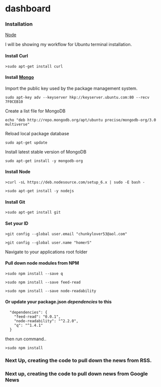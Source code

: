 # dashboard

### Installation

[Node](https://nodejs.org/en/download/package-manager/)

  I will be showing my workflow for Ubuntu terminal installation. 

#### Install Curl
`>sudo apt-get install curl`

#### Install [Mongo](https://docs.mongodb.com/v3.0/tutorial/install-mongodb-on-ubuntu/)

Import the public key used by the package management system.

`sudo apt-key adv --keyserver hkp://keyserver.ubuntu.com:80 --recv 7F0CEB10`

Create a list file for MongoDB

`echo "deb http://repo.mongodb.org/apt/ubuntu precise/mongodb-org/3.0 multiverse"`

Reload local package database

`sudo apt-get update`

Install latest stable version of MongoDB

`sudo apt-get install -y mongodb-org`

#### Install Node
```
>curl -sL https://deb.nodesource.com/setup_6.x | sudo -E bash -

>sudo apt-get install -y nodejs
```

#### Install Git
`>sudo apt-get install git`

#### Set your ID
`>git config --global user.email "chunkylover53@aol.com"`

`>git config --global user.name "homerS"`
  
Navigate to your applications root folder
  
#### Pull down node modules from NPM
```
>sudo npm install --save q

>sudo npm install --save feed-read

>sudo npm install --save node-readability
```

#### Or update your package.json *dependencies* to this
```
  "dependencies": {
    "feed-read": "0.0.1",
    "node-readability": "^2.2.0",
    "q": "^1.4.1"
  }
```

then run command..

`>sudo npm install`

### Next Up, creating the code to pull down the news from RSS.

### Next up, creating the code to pull down news from Google News